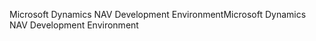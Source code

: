 <span data-ttu-id="0b604-101">Microsoft Dynamics NAV Development Environment</span><span class="sxs-lookup"><span data-stu-id="0b604-101">Microsoft Dynamics NAV Development Environment</span></span>